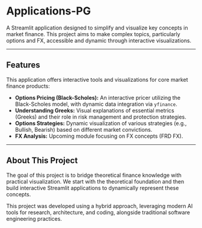# Applications-PG

A Streamlit application designed to simplify and visualize key concepts in market finance. This project aims to make complex topics, particularly options and FX, accessible and dynamic through interactive visualizations.

---

## Features

This application offers interactive tools and visualizations for core market finance products:

* **Options Pricing (Black-Scholes):** An interactive pricer utilizing the Black-Scholes model, with dynamic data integration via `yfinance`.
* **Understanding Greeks:** Visual explanations of essential metrics (Greeks) and their role in risk management and protection strategies.
* **Options Strategies:** Dynamic visualization of various strategies (e.g., Bullish, Bearish) based on different market convictions.
* **FX Analysis:** Upcoming module focusing on FX concepts (FRD FX).

---

## About This Project

The goal of this project is to bridge theoretical finance knowledge with practical visualization. We start with the theoretical foundation and then build interactive Streamlit applications to dynamically represent these concepts.

This project was developed using a hybrid approach, leveraging modern AI tools for research, architecture, and coding, alongside traditional software engineering practices.
